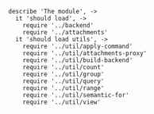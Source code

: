     describe 'The module', ->
      it 'should load', ->
        require '../backend'
        require '../attachments'
      it 'should load utils', ->
        require '../util/apply-command'
        require '../util/attachments-proxy'
        require '../util/build-backend'
        require '../util/count'
        require '../util/group'
        require '../util/query'
        require '../util/range'
        require '../util/semantic-for'
        require '../util/view'
